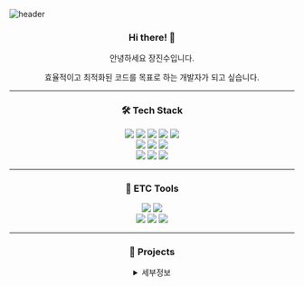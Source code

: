 ![header](https://capsule-render.vercel.app/api?type=waving&color=auto&height=250&section=header&text=Welcome&fontSize=70&animation=fadeIn&fontAlignY=40&desc=jsdev0721's%20GitHub%20Profile&descAlignY=55&descAlign=62)
<div align="center">

### Hi there! 👋  
안녕하세요 장진수입니다.

효율적이고 최적화된 코드를 목표로 하는 개발자가 되고 싶습니다.

---

### 🛠️ Tech Stack  

<img src="https://img.shields.io/badge/Java-007396?style=flat-square&logo=java&logoColor=white"/> 
<img src="https://img.shields.io/badge/Spring Boot-6DB33F?style=flat-square&logo=springboot&logoColor=white"/> 
<img src="https://img.shields.io/badge/Spring-6DB33F?style=flat-square&logo=spring&logoColor=white"/> 
<img src="https://img.shields.io/badge/MySQL-4479A1?style=flat-square&logo=mysql&logoColor=white"/> 
<img src="https://img.shields.io/badge/Oracle-F80000?style=flat-square&logo=oracle&logoColor=white"/><br>
<img src="https://img.shields.io/badge/JavaScript-F7DF1E?style=flat-square&logo=javascript&logoColor=white"/> 
<img src="https://img.shields.io/badge/HTML5-E34F26?style=flat-square&logo=html5&logoColor=white"/> 
<img src="https://img.shields.io/badge/CSS3-1572B6?style=flat-square&logo=css3&logoColor=white"/><br>
<img src="https://img.shields.io/badge/Thymeleaf-005F0F?style=flat-square&logo=thymeleaf&logoColor=white"/> 
<img src="https://img.shields.io/badge/Jquery-0769AD?style=flat-square&logo=jquery&logoColor=white"/> 
<img src="https://img.shields.io/badge/Bootstrap-7952B3?style=flat-square&logo=bootstrap&logoColor=white"/>

---

### 🧰 ETC Tools

<img src="https://img.shields.io/badge/GitHub-181717?style=flat-square&logo=github&logoColor=white"/> 
<img src="https://img.shields.io/badge/GitHub Desktop-6E5494?style=flat-square&logo=github&logoColor=white"/> <br>
<img src="https://img.shields.io/badge/Amazon Lightsail-FF9900?style=flat-square&logo=amazonwebservices&logoColor=white"/> 
<img src="https://img.shields.io/badge/Ubuntu-E95420?style=flat-square&logo=ubuntu&logoColor=white"/> 
<img src="https://img.shields.io/badge/Nginx-009639?style=flat-square&logo=nginx&logoColor=white"/> 

---

### 📝 Projects
</div>

<details>
<summary align="center">세부정보</summary>

1. **NoTE**  
<img src="https://github.com/user-attachments/assets/cb420b15-0606-4f57-b813-32f67f4f7ad0" alt="footer logo" width="200"/>

   - 사내 웹그룹웨어 개발  
   - **개발 기간**: 2024.07.15 ~ 2024.09.13  
   - **핵심 역할**:  
     - 캘린더 기능 개발  
     - GPS 기반 출퇴근 기록 및 근태 관리 시스템 구현  
     - 서버 배포 및 외부 DB(MySQL) 연동 관리  
   - **상세 링크**: [GitHub Repository](https://github.com/jsdev0721/team-note)

</details>
